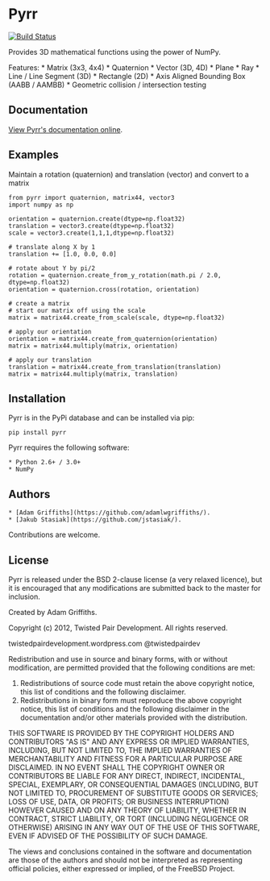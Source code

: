 Pyrr
====

[![Build Status](https://travis-ci.org/adamlwgriffiths/Pyrr.png?branch=master)](https://travis-ci.org/adamlwgriffiths/Pyrr)

Provides 3D mathematical functions using the power of NumPy.

Features:
    * Matrix (3x3, 4x4)
    * Quaternion
    * Vector (3D, 4D)
    * Plane
    * Ray
    * Line / Line Segment (3D)
    * Rectangle (2D)
    * Axis Aligned Bounding Box (AABB / AAMBB)
    * Geometric collision / intersection testing

Documentation
-------------

[View Pyrr's documentation online](https://pyrr.readthedocs.org/en/latest/).


Examples
--------

Maintain a rotation (quaternion) and translation (vector) and convert to a matrix

    from pyrr import quaternion, matrix44, vector3
    import numpy as np

    orientation = quaternion.create(dtype=np.float32)        
    translation = vector3.create(dtype=np.float32)
    scale = vector3.create(1,1,1,dtype=np.float32)

    # translate along X by 1
    translation += [1.0, 0.0, 0.0]

    # rotate about Y by pi/2
    rotation = quaternion.create_from_y_rotation(math.pi / 2.0, dtype=np.float32)
    orientation = quaternion.cross(rotation, orientation)

    # create a matrix
    # start our matrix off using the scale
    matrix = matrix44.create_from_scale(scale, dtype=np.float32)

    # apply our orientation
    orientation = matrix44.create_from_quaternion(orientation)
    matrix = matrix44.multiply(matrix, orientation)

    # apply our translation
    translation = matrix44.create_from_translation(translation)
    matrix = matrix44.multiply(matrix, translation)


Installation
------------

Pyrr is in the PyPi database and can be installed via pip:
```
pip install pyrr
```

Pyrr requires the following software:

    * Python 2.6+ / 3.0+
    * NumPy


Authors
-------

    * [Adam Griffiths](https://github.com/adamlwgriffiths/).
    * [Jakub Stasiak](https://github.com/jstasiak/).

Contributions are welcome.


License
---------------

Pyrr is released under the BSD 2-clause license (a very relaxed licence), but it is encouraged that any modifications are submitted back to the master for inclusion.

Created by Adam Griffiths.

Copyright (c) 2012, Twisted Pair Development.
All rights reserved.

twistedpairdevelopment.wordpress.com
@twistedpairdev

Redistribution and use in source and binary forms, with or without
modification, are permitted provided that the following conditions are met: 

1. Redistributions of source code must retain the above copyright notice, this list of conditions and the following disclaimer. 
2. Redistributions in binary form must reproduce the above copyright notice, this list of conditions and the following disclaimer in the documentation and/or other materials provided with the distribution. 

THIS SOFTWARE IS PROVIDED BY THE COPYRIGHT HOLDERS AND CONTRIBUTORS "AS IS" AND
ANY EXPRESS OR IMPLIED WARRANTIES, INCLUDING, BUT NOT LIMITED TO, THE IMPLIED
WARRANTIES OF MERCHANTABILITY AND FITNESS FOR A PARTICULAR PURPOSE ARE
DISCLAIMED. IN NO EVENT SHALL THE COPYRIGHT OWNER OR CONTRIBUTORS BE LIABLE FOR
ANY DIRECT, INDIRECT, INCIDENTAL, SPECIAL, EXEMPLARY, OR CONSEQUENTIAL DAMAGES
(INCLUDING, BUT NOT LIMITED TO, PROCUREMENT OF SUBSTITUTE GOODS OR SERVICES;
LOSS OF USE, DATA, OR PROFITS; OR BUSINESS INTERRUPTION) HOWEVER CAUSED AND
ON ANY THEORY OF LIABILITY, WHETHER IN CONTRACT, STRICT LIABILITY, OR TORT
(INCLUDING NEGLIGENCE OR OTHERWISE) ARISING IN ANY WAY OUT OF THE USE OF THIS
SOFTWARE, EVEN IF ADVISED OF THE POSSIBILITY OF SUCH DAMAGE.

The views and conclusions contained in the software and documentation are those
of the authors and should not be interpreted as representing official policies, 
either expressed or implied, of the FreeBSD Project.
